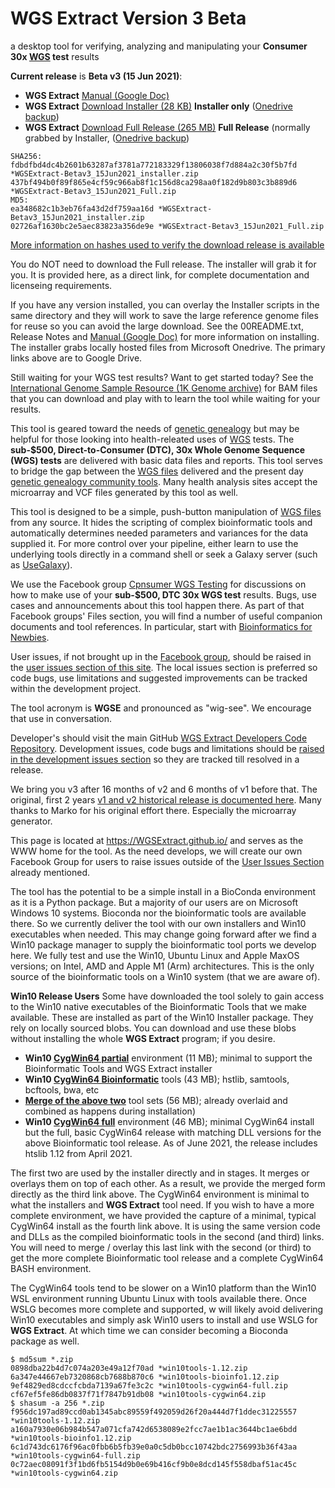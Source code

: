 # WGS Extract Version 3 Beta
a desktop tool for verifying, analyzing and manipulating your **Consumer 30x [WGS](https://h600.org/wiki/WGS) test** results

__Current release__ is **Beta v3 (15 Jun 2021)**:
* **WGS Extract** [Manual (Google Doc)](https://bit.ly/35IziTY)
* **WGS Extract** [Download Installer (28 KB)](https://bit.ly/2RTk0JL)  **Installer only**  ([Onedrive backup](https://1drv.ms/u/s!AgorjTSMFYpjfBqqcwdiHPk_g6U?e=P1RESj))
* **WGS Extract** [Download Full Release (265 MB)](https://bit.ly/2Tu2jRk)  **Full Release** (normally grabbed by Installer,  ([Onedrive backup](https://1drv.ms/u/s!AgorjTSMFYpjfYGzVGVuJQeZKOk?e=mauOSR))
```
SHA256: 
fdbdfbd4dc4b2601b63287af3781a772183329f13806038f7d884a2c30f5b7fd *WGSExtract-Betav3_15Jun2021_installer.zip
437bf494b0f89f865e4cf59c966ab8f1c156d8ca298aa0f182d9b803c3b889d6 *WGSExtract-Betav3_15Jun2021_Full.zip
MD5:
ea348682c1b3eb76fa43d2df759aa16d *WGSExtract-Betav3_15Jun2021_installer.zip
02726af1630bc2e5aec83823a356de9e *WGSExtract-Betav3_15Jun2021_Full.zip
```
[More information on hashes used to verify the download release is available](https://www.howtogeek.com/67241/htg-explains-what-are-md5-sha-1-hashes-and-how-do-i-check-them/)

You do NOT need to download the Full release.  The installer will grab it for you.  It is provided here, as a direct link, for complete documentation and licenseing requirements.

If you have any version installed, you can overlay the Installer scripts in the same directory and they will work to save the large reference genome files for reuse so you can avoid the large download.  See the 00README.txt, Release Notes and [Manual (Google Doc)](https://bit.ly/35IziTY) for more information on installing. The installer grabs locally hosted files from Microsoft Onedrive.  The primary links above are to Google Drive.

Still waiting for your WGS test results?  Want to get started today?  See the [International Genome Sample Resource (1K Genome archive)](https://www.internationalgenome.org/data) for BAM files that you can download and play with to learn the tool while waiting for your results.

This tool is geared toward the needs of [genetic genealogy](https://h600.org/wiki/Genetic+Genealogy) but may be helpful for those looking into health-releated uses of [WGS](https://h600.org/wiki/WGS) tests. The **sub-$500, Direct-to-Consumer (DTC), 30x Whole Genome Sequence (WGS) tests** are delivered with basic data files and reports. This tool serves to bridge the gap between the [WGS files](https://h600.org/wiki/Sequencing+File+Formats) delivered and the present day [genetic genealogy community tools](https://h600.org/wiki/Third+Party+Analysis+Tools). Many health analysis sites accept the microarray and VCF files generated by this tool as well.

This tool is designed to be a simple, push-button manipulation of [WGS files](https://h600.org/wiki/Sequencing+File+Formats) from any source. It hides the scripting of complex bioinformatic tools and automatically determines needed parameters and variances for the data supplied it.  For more control over your pipeline, either learn to use the underlying tools directly in a command shell or seek a Galaxy server (such as [UseGalaxy](https://usegalaxy.org/)).

We use the Facebook group [Cpnsumer WGS Testing](https://www.facebook.com/groups/373644229897409/) for discussions on how to make use of your **sub-$500, DTC 30x WGS test** results. Bugs, use cases and announcements about this tool happen there.  As part of that Facebook groups' Files section, you will find a number of useful companion documents and tool references.  In particular, start with [Bioinformatics for Newbies](http://bit.ly/38jnxnK).

User issues, if not brought up in the [Facebook group](https://www.facebook.com/groups/373644229897409/), should be raised in the [user issues section of this site](https://github.com/WGSExtract/WGSExtract.github.io/issues). The local issues section is preferred so code bugs, use limitations and suggested improvements can be tracked within the development project.

The tool acronym is **WGSE** and pronounced as "wig-see". We encourage that use in conversation.

Developer's should visit the main GitHub [WGS Extract Developers Code Repository](https://github.com/WGSExtract/WGSExtract-Dev/).  Development issues, code bugs and limitations should be [raised in the development issues section](https://github.com/WGSExtract/WGSExtract-Dev/issues) so they are tracked till resolved in a release.

We bring you v3 after 16 months of v2 and 6 months of v1 before that.  The original, first 2 years [v1 and v2 historical release is documented here](https://github.com/WGSExtract/WGSExtract-Historical). Many thanks to Marko for his original effort there. Especially the microarray generator.

This page is located at https://WGSExtract.github.io/ and serves as the WWW home for the tool. As the need develops, we will create our own Facebook Group for users to raise issues outside of the [User Issues Section](https://github.com/WGSExtract/WGSExtract.github.io/issues) already mentioned.

The tool has the potential to be a simple install in a BioConda environment as it is a Python package. But a majority of our users are on Microsoft Windows 10 systems. Bioconda nor the bioinformatic tools are available there. So we currently deliver the tool with our own installers and Win10 executables when needed. This may change going forward after we find a Win10 package manager to supply the bioinformatic tool ports we develop here. We fully test and use the Win10, Ubuntu Linux and Apple MaxOS versions; on Intel, AMD and Apple M1 (Arm) architectures. This is the only source of the bioinformatic tools on a Win10 system (that we are aware of).

**Win10 Release Users**
Some have downloaded the tool solely to gain access to the Win10 native executables of the Bioinformatic Tools that we make available.  These are installed as part of the Win10 Installer package.  They rely on locally sourced blobs. You can download and use these blobs without installing the whole **WGS Extract** program; if you desire.

* **Win10 [CygWin64 partial](https://drive.google.com/file/d/1lYZbFJ3eyDps7e4I_Yu4zVyZz_vjjVcd/view?usp=sharing)** environment (11 MB); minimal to support the Bioinformatic Tools and WGS Extract installer
* **Win10 [CygWin64 Bioinformatic](https://drive.google.com/file/d/1xf24oYYieU6SuiNFkrHG01qNwyJXZdKE/view?usp=sharing)** tools (43 MB); hstlib, samtools, bcftools, bwa, etc
* **[Merge of the above two](https://bit.ly/3epnGeQ)** tool sets (56 MB); already overlaid and combined as happens during installation)
* **Win10 [CygWin64 full](https://bit.ly/2TtArgn)** environment (46 MB); minimal CygWin64 install but the full, basic CygWin64 release with matching DLL versions for the above Bioinformatic tool release. As of June 2021, the release includes htslib 1.12 from April 2021.

The first two are used by the installer directly and in stages.  It merges or overlays them on top of each other.  As a result, we provide the merged form directly as the third link above.  The CygWin64 environment is minimal to what the installers and **WGS Extract** tool need. If you wish to have a more complete environment, we have provided the capture of a minimal, typical CygWin64 install as the fourth link above.  It is using the same version code and DLLs as the compiled bioinformatic tools in the second (and third) links.  You will need to merge / overlay this last link with the second (or third) to get the more complete Bioinformatic tool release and a complete CygWin64 BASH environment.

The CygWin64 tools tend to be slower on a Win10 platform than the Win10 WSL environment running Ubuntu Linux with tools available there.  Once WSLG becomes more complete and supported, w will likely avoid delivering Win10 executables and simply ask Win10 users to install and use WSLG for **WGS Extract**. At which time we can consider becoming a Bioconda package as well.
```
$ md5sum *.zip
0898dba22b4d7c074a203e49a12f70ad *win10tools-1.12.zip
6a347e44667eb7320868cb7688b870c6 *win10tools-bioinfo1.12.zip
9ef4829ed8cdccfcbda7139a67fe3c2c *win10tools-cygwin64-full.zip
cf67ef5fe86db0837f71f7847b91db08 *win10tools-cygwin64.zip
$ shasum -a 256 *.zip
f956dc197ad89ccd0ab1345abc89559f492059d26f20a444d7f1ddec31225557 *win10tools-1.12.zip
a160a7930e06b984b547a071cfa742d6538089e2fcc7ae1b1ac3644bc1ae6bdd *win10tools-bioinfo1.12.zip
6c1d743dc6176f96ac0fbb6b5fb39e0a0c5db0bcc10742bdc2756993b36f43aa *win10tools-cygwin64-full.zip
0c72aec08091f3f1bd6fb5154d9b0e69b416cf9b0e8dcd145f558dbaf51ac45c *win10tools-cygwin64.zip
```
